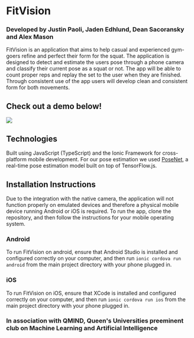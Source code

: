 # FitVision
### Developed by Justin Paoli, Jaden Edhlund, Dean Sacoransky and Alex Mason

FitVision is an application that aims to help casual and experienced gym-goers refine and perfect their form for the squat. The application is designed to detect and estimate the users pose through a phone camera and classify their current pose as a squat or not. The app will be able to count proper reps and replay the set to the user when they are finished. Through consistent use of the app users will develop clean and consistent form for both movements. 

## Check out a demo below!
![](FitVisionDemoDS.gif)


## Technologies
Built using JavaScript (TypeScript) and the Ionic Framework for cross-platform mobile development. For our pose estimation we used [PoseNet](https://github.com/tensorflow/tfjs-models/tree/master/posenet), a real-time pose estimation model built on top of TensorFlow.js.

## Installation Instructions
Due to the integration with the native camera, the application will not function properly on emulated devices and therefore a physical mobile device running Android or iOS is required. To run the app, clone the repository, and then follow the instructions for your mobile operating system.

### Android
To run FitVision on android, ensure that Android Studio is installed and configured correctly on your computer, and then run `ionic cordova run android` from the main project directory with your phone plugged in.

### iOS
To run FitVision on iOS, ensure that XCode is installed and configured correctly on your computer, and then run `ionic cordova run ios` from the main project directory with your phone plugged in.

### In association with QMIND, Queen's Universities preeminent club on Machine Learning and Artificial Intelligence